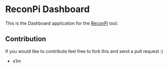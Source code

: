 # ReconPi Dashboard

This is the Dashboard application for the [ReconPi](https://github.com/x1mdev/ReconPi) tool.

## Contribution

If you would like to contribute feel free to fork this and send a pull request :)

- x1m
